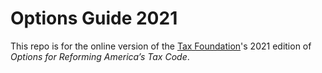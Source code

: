 # Options Guide 2021

This repo is for the online version of the [Tax Foundation](https://taxfoundation.org)'s 2021 edition of  *Options for Reforming America’s Tax Code*.